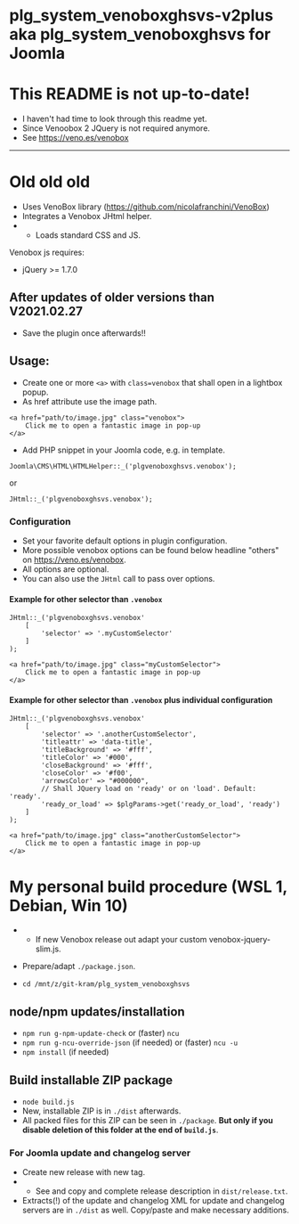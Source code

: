 # plg_system_venoboxghsvs-v2plus aka plg_system_venoboxghsvs for Joomla

# This README is not up-to-date!
- I haven't had time to look through this readme yet.
- Since Venoobox 2 JQuery is not required anymore.
- See https://veno.es/venobox

------
# Old old old

- Uses VenoBox library (https://github.com/nicolafranchini/VenoBox)
- Integrates a Venobox JHtml helper.
- - Loads standard CSS and JS.

Venobox js requires:
- jQuery >= 1.7.0

## After updates of older versions than V2021.02.27
- Save the plugin once afterwards!!

## Usage:

- Create one or more `<a>` with `class=venobox` that shall open in a lightbox popup.
- As href attribute use the image path.

```
<a href="path/to/image.jpg" class="venobox">
	Click me to open a fantastic image in pop-up
</a>
```
- Add PHP snippet in your Joomla code, e.g. in template.

```
Joomla\CMS\HTML\HTMLHelper::_('plgvenoboxghsvs.venobox');
```
or
```
JHtml::_('plgvenoboxghsvs.venobox');
```
### Configuration
- Set your favorite default options in plugin configuration.
- More possible venobox options can be found below headline "others" on https://veno.es/venobox.
- All options are optional.
- You can also use the `JHtml` call to pass over options.

#### Example for other selector than `.venobox`

```
JHtml::_('plgvenoboxghsvs.venobox'
	[
		'selector' => '.myCustomSelector'
	]
);
```

```
<a href="path/to/image.jpg" class="myCustomSelector">
	Click me to open a fantastic image in pop-up
</a>
```
#### Example for other selector than `.venobox` plus individual configuration


```
JHtml::_('plgvenoboxghsvs.venobox'
	[
		'selector' => '.anotherCustomSelector',
		'titleattr' => 'data-title',
		'titleBackground' => '#fff',
		'titleColor' => '#000',
		'closeBackground' => '#fff',
		'closeColor' => '#f00',
		'arrowsColor' => "#000000",
		// Shall JQuery load on 'ready' or on 'load'. Default: 'ready'.
		'ready_or_load' => $plgParams->get('ready_or_load', 'ready')
	]
);
```

```
<a href="path/to/image.jpg" class="anotherCustomSelector">
	Click me to open a fantastic image in pop-up
</a>
```

# My personal build procedure (WSL 1, Debian, Win 10)
- - If new Venobox release out adapt your custom venobox-jquery-slim.js.

- Prepare/adapt `./package.json`.
- `cd /mnt/z/git-kram/plg_system_venoboxghsvs`

## node/npm updates/installation
- `npm run g-npm-update-check` or (faster) `ncu`
- `npm run g-ncu-override-json` (if needed) or (faster) `ncu -u`
- `npm install` (if needed)

## Build installable ZIP package
- `node build.js`
- New, installable ZIP is in `./dist` afterwards.
- All packed files for this ZIP can be seen in `./package`. **But only if you disable deletion of this folder at the end of `build.js`**.

### For Joomla update and changelog server
- Create new release with new tag.
- - See and copy and complete release description in `dist/release.txt`.
- Extracts(!) of the update and changelog XML for update and changelog servers are in `./dist` as well. Copy/paste and make necessary additions.
